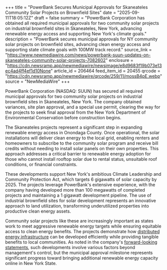 +++
title = "PowerBank Secures Municipal Approvals for Skaneateles Community Solar Projects on Brownfield Sites"
date = "2025-09-11T18:05:12Z"
draft = false
summary = "PowerBank Corporation has obtained all required municipal approvals for two community solar projects on industrial brownfield sites in Skaneateles, New York, advancing renewable energy access and supporting New York's climate goals."
description = "PowerBank secures municipal approvals for NY community solar projects on brownfield sites, advancing clean energy access and supporting state climate goals with 100MW track record."
source_link = "https://www.newmediawire.com/news/powerbank-suun-updates-on-skaneateles-community-solar-projects-7082602"
enclosure = "https://cdn.newsramp.app/newmediawire/newsimage/e8d9683f19b073e13ec4ad4ff4ef1d10None"
article_id = 206464
feed_item_id = 20455
qrcode = "https://cdn.newsramp.app/newmediawire/qrcode/259/11/mossB4pE.webp"
source = "NewMediaWire"
+++

<p>PowerBank Corporation (NASDAQ: SUUN) has secured all required municipal approvals for two community solar projects on industrial brownfield sites in Skaneateles, New York. The company obtained variances, site plan approval, and a special use permit, clearing the way for the projects to seek final approval from the New York Department of Environmental Conservation before construction begins.</p><p>The Skaneateles projects represent a significant step in expanding renewable energy access in Onondaga County. Once operational, the solar installations will deliver clean energy to the local grid, enabling renters and homeowners to subscribe to the community solar program and receive bill credits without needing to install solar panels on their own properties. This approach addresses a critical barrier to renewable energy adoption for those who cannot install rooftop solar due to rental status, unsuitable roof conditions, or financial constraints.</p><p>These developments support New York's ambitious Climate Leadership and Community Protection Act, which targets 6 gigawatts of solar capacity by 2025. The projects leverage PowerBank's extensive experience, with the company having developed more than 100 megawatts of completed projects and maintaining a 1 gigawatt development pipeline. The use of industrial brownfield sites for solar development represents an innovative approach to land utilization, transforming underutilized properties into productive clean energy assets.</p><p>Community solar projects like these are increasingly important as states work to meet aggressive renewable energy targets while ensuring equitable access to clean energy benefits. The projects demonstrate how <a href="https://www.energy.gov/oe/activities/technology-development/grid-modernization-and-smart-grid" rel="nofollow" target="_blank">distributed energy infrastructure</a> can be developed efficiently while providing tangible benefits to local communities. As noted in the company's <a href="https://www.sec.gov/Archives/edgar/data/0001234567/000123456721000123/form10-k.htm" rel="nofollow" target="_blank">forward-looking statements</a>, such developments involve various factors beyond management's control, but the municipal approval milestone represents significant progress toward bringing additional renewable energy capacity online in New York State.</p>